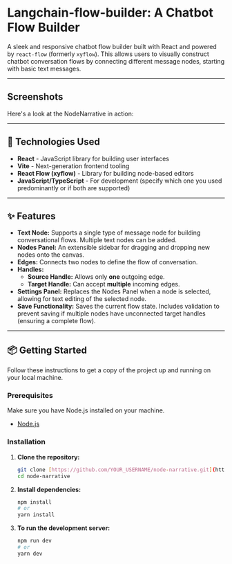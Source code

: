 # Langchain-flow-builder: A Chatbot Flow Builder

A sleek and responsive chatbot flow builder built with React and powered by `react-flow` (formerly `xyflow`). This allows users to visually construct chatbot conversation flows by connecting different message nodes, starting with basic text messages.

---

## Screenshots

Here's a look at the NodeNarrative in action:

---

## 🚀 Technologies Used

* **React** - JavaScript library for building user interfaces
* **Vite** - Next-generation frontend tooling
* **React Flow (xyflow)** - Library for building node-based editors
* **JavaScript/TypeScript** - For development (specify which one you used predominantly or if both are supported)

---

## ✨ Features

* **Text Node:** Supports a single type of message node for building conversational flows. Multiple text nodes can be added.
* **Nodes Panel:** An extensible sidebar for dragging and dropping new nodes onto the canvas.
* **Edges:** Connects two nodes to define the flow of conversation.
* **Handles:**
    * **Source Handle:** Allows only **one** outgoing edge.
    * **Target Handle:** Can accept **multiple** incoming edges.
* **Settings Panel:** Replaces the Nodes Panel when a node is selected, allowing for text editing of the selected node.
* **Save Functionality:** Saves the current flow state. Includes validation to prevent saving if multiple nodes have unconnected target handles (ensuring a complete flow).

---

## 📦 Getting Started

Follow these instructions to get a copy of the project up and running on your local machine.

### Prerequisites

Make sure you have Node.js installed on your machine.

* [Node.js](https://nodejs.org/en/)

### Installation

1.  **Clone the repository:**
    ```bash
    git clone [https://github.com/YOUR_USERNAME/node-narrative.git](https://github.com/YOUR_USERNAME/node-narrative.git)
    cd node-narrative
    ```
2.  **Install dependencies:**
    ```bash
    npm install
    # or
    yarn install
    ```
3.  **To run the development server:**
    ```bash
    npm run dev
    # or
    yarn dev
    ```
